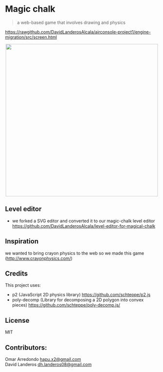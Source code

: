# Magic chalk
> a web-based game that involves drawing and physics

https://rawgithub.com/DavidLanderosAlcala/airconsole-project1/engine-migration/src/screen.html

<p align="center"><img width="500" src="https://user-images.githubusercontent.com/5791055/64068915-35685700-cbf4-11e9-9ba9-76d81ede9c54.gif"></p>

## Level editor
- we forked a SVG editor and converted it to our magic-chalk level editor
https://github.com/DavidLanderosAlcala/level-editor-for-magical-chalk

## Inspiration
we wanted to bring crayon physics to the web so we made this game (http://www.crayonphysics.com/)

## Credits
This project uses:
- p2 (JavaScript 2D physics library) https://github.com/schteppe/p2.js
- poly-decomp (Library for decomposing a 2D polygon into convex pieces) https://github.com/schteppe/poly-decomp.js/

## License
MIT

## Contributors:
Omar Arredondo <hapu.x2@gmail.com>  
David Landeros <dh.landeros08@gmail.com>
